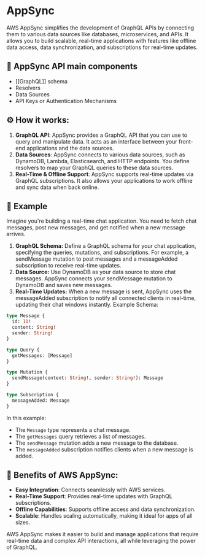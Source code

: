 # AppSync
AWS AppSync simplifies the development of GraphQL APIs by connecting them to various data sources like databases, microservices, and APIs. It allows you to build scalable, real-time applications with features like offline data access, data synchronization, and subscriptions for real-time updates.
## 🧩 AppSync API main components
- [[GraphQL]] schema
- Resolvers
- Data Sources
- API Keys or Authentication Mechanisms
## ⚙ How it works:
1. **GraphQL API**: AppSync provides a GraphQL API that you can use to query and manipulate data. It acts as an interface between your front-end applications and the data sources.
2. **Data Sources**: AppSync connects to various data sources, such as DynamoDB, Lambda, Elasticsearch, and HTTP endpoints. You define resolvers to map your GraphQL queries to these data sources.
3. **Real-Time & Offline Support**: AppSync supports real-time updates via GraphQL subscriptions. It also allows your applications to work offline and sync data when back online.
## 🎯 Example
Imagine you're building a real-time chat application. You need to fetch chat messages, post new messages, and get notified when a new message arrives.
1. **GraphQL Schema:** Define a GraphQL schema for your chat application, specifying the queries, mutations, and subscriptions. For example, a sendMessage mutation to post messages and a messageAdded subscription to receive real-time updates.
2. **Data Source:** Use DynamoDB as your data source to store chat messages. AppSync connects your sendMessage mutation to DynamoDB and saves new messages.
3. **Real-Time Updates:** When a new message is sent, AppSync uses the messageAdded subscription to notify all connected clients in real-time, updating their chat windows instantly.
Example Schema:
```GraphQL
type Message {
  id: ID!
  content: String!
  sender: String!
}

type Query {
  getMessages: [Message]
}

type Mutation {
  sendMessage(content: String!, sender: String!): Message
}

type Subscription {
  messageAdded: Message
}
```

In this example:
- The `Message` type represents a chat message.
- The `getMessages` query retrieves a list of messages.
- The `sendMessage` mutation adds a new message to the database.
- The `messageAdded` subscription notifies clients when a new message is added.
## 🚀 Benefits of AWS AppSync:
- **Easy Integration**: Connects seamlessly with AWS services.
- **Real-Time Support**: Provides real-time updates with GraphQL subscriptions.
- **Offline Capabilities**: Supports offline access and data synchronization.
- **Scalable**: Handles scaling automatically, making it ideal for apps of all sizes.

AWS AppSync makes it easier to build and manage applications that require real-time data and complex API interactions, all while leveraging the power of GraphQL.